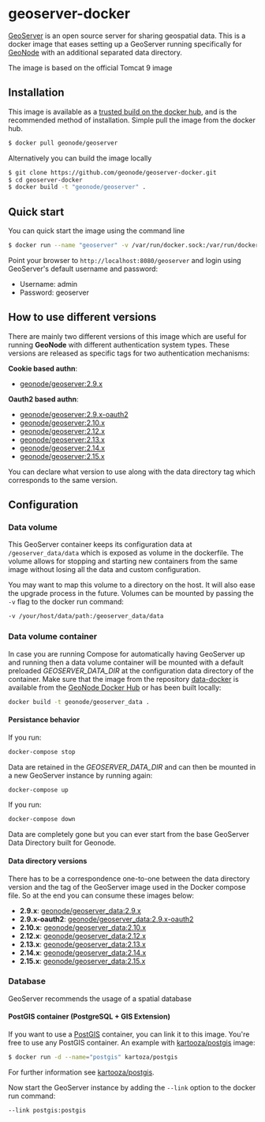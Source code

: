 # geoserver-docker

[GeoServer](http://geoserver.org) is an open source server for sharing geospatial data.
This is a docker image that eases setting up a GeoServer running specifically for [GeoNode](https://github.com/GeoNode/geoserver-geonode-ext) with an additional separated data directory.

The image is based on the official Tomcat 9 image

## Installation

This image is available as a [trusted build on the docker hub](https://cloud.docker.com/u/geonode/repository/registry-1.docker.io/geonode/geoserver/), and is the recommended method of installation.
Simple pull the image from the docker hub.

```bash
$ docker pull geonode/geoserver
```

Alternatively you can build the image locally

```bash
$ git clone https://github.com/geonode/geoserver-docker.git
$ cd geoserver-docker
$ docker build -t "geonode/geoserver" .
```

## Quick start

You can quick start the image using the command line

```bash
$ docker run --name "geoserver" -v /var/run/docker.sock:/var/run/docker.sock -d -p 8080:8080 geonode/geoserver
```

Point your browser to `http://localhost:8080/geoserver` and login using GeoServer's default username and password:

* Username: admin
* Password: geoserver

## How to use different versions

There are mainly two different versions of this image which are useful for running **GeoNode** with different authentication system types. These versions are released as specific tags for two authentication mechanisms:

**Cookie based authn**:
- [geonode/geoserver:2.9.x](https://cloud.docker.com/u/geonode/repository/registry-1.docker.io/geonode/geoserver/builds/8389cb2d-124d-4f30-a02b-f11106baa33c/)

**Oauth2 based authn**:
- [geonode/geoserver:2.9.x-oauth2](https://cloud.docker.com/u/geonode/repository/registry-1.docker.io/geonode/geoserver/builds/fd08708f-d495-4a40-8cbf-62a504e93b2c/)
- [geonode/geoserver:2.10.x](https://cloud.docker.com/u/geonode/repository/registry-1.docker.io/geonode/geoserver/builds/d8b90ab2-498f-4044-adad-7e3e0888fc39/)
- [geonode/geoserver:2.12.x](https://cloud.docker.com/u/geonode/repository/registry-1.docker.io/geonode/geoserver/builds/fb121f26-9270-4b14-9466-78e3f93f69ce/)
- [geonode/geoserver:2.13.x](https://cloud.docker.com/u/geonode/repository/registry-1.docker.io/geonode/geoserver/builds/6183c42d-5e11-44f1-b15c-cdcb817e94d9/)
- [geonode/geoserver:2.14.x](https://cloud.docker.com/u/geonode/repository/registry-1.docker.io/geonode/geoserver/builds/62de4f4f-6fe0-4dec-bed3-dc0ab1cf70d9/)
- [geonode/geoserver:2.15.x](https://cloud.docker.com/u/geonode/repository/registry-1.docker.io/geonode/geoserver/builds/190cee01-d9c8-4e6c-beaa-a0b5d8adffd5/)

You can declare what version to use along with the data directory tag which corresponds to the same version.  

## Configuration

### Data volume

This GeoServer container keeps its configuration data at `/geoserver_data/data` which is exposed as volume in the dockerfile.
The volume allows for stopping and starting new containers from the same image without losing all the data and custom configuration.

You may want to map this volume to a directory on the host. It will also ease the upgrade process in the future. Volumes can be mounted by passing the `-v` flag to the docker run command:

```bash
-v /your/host/data/path:/geoserver_data/data
```

### Data volume container

In case you are running Compose for automatically having GeoServer up and running then a data volume container will be mounted with a default preloaded *GEOSERVER_DATA_DIR* at the configuration data directory of the container.
Make sure that the image from the repository [data-docker](https://github.com/GeoNode/data-docker) is available from the [GeoNode Docker Hub](https://hub.docker.com/u/geonode/) or has been built locally:

```bash
docker build -t geonode/geoserver_data .
```

#### Persistance behavior

If you run:

```bash
docker-compose stop
```

Data are retained in the *GEOSERVER_DATA_DIR* and can then be mounted in a new GeoServer instance by running again:

```bash
docker-compose up
```

If you run:

```bash
docker-compose down
```

Data are completely gone but you can ever start from the base GeoServer Data Directory built for Geonode.

#### Data directory versions

There has to be a correspondence one-to-one between the data directory version and the tag of the GeoServer image used in the Docker compose file. So at the end you can consume these images below:

* **2.9.x**: [geonode/geoserver_data:2.9.x](https://hub.docker.com/r/geonode/geoserver_data/builds/bsus6alnddg4bc7icwymevp/)
* **2.9.x-oauth2**: [geonode/geoserver_data:2.9.x-oauth2](https://hub.docker.com/r/geonode/geoserver_data/builds/bwkxcupsunvuitzusi9gsnt/)
* **2.10.x**: [geonode/geoserver_data:2.10.x](https://hub.docker.com/r/geonode/geoserver_data/builds/b5jqhpzapkqxzyevjizccug/)
* **2.12.x**: [geonode/geoserver_data:2.12.x](https://hub.docker.com/r/geonode/geoserver_data/builds/byaaalw3lnasunpveyg3x4i/)
* **2.13.x**: [geonode/geoserver_data:2.13.x](https://hub.docker.com/r/geonode/geoserver_data/builds/bunuqzq7a7dk65iumjhkbtc/)
* **2.14.x**: [geonode/geoserver_data:2.14.x](https://cloud.docker.com/u/geonode/repository/registry-1.docker.io/geonode/geoserver_data/builds/545f08f9-75a3-4161-bcb0-895c1817dc8d/)
* **2.15.x**: [geonode/geoserver_data:2.15.x](https://cloud.docker.com/u/geonode/repository/registry-1.docker.io/geonode/geoserver_data/builds/dce29f95-b6f7-4f5e-86f1-78d5e98fd866/)

### Database

GeoServer recommends the usage of a spatial database

#### PostGIS container (PostgreSQL + GIS Extension)

If you want to use a [PostGIS](http://postgis.org/) container, you can link it to this image. You're free to use any PostGIS container.
An example with [kartooza/postgis](https://registry.hub.docker.com/u/kartoza/postgis/) image:

```bash
$ docker run -d --name="postgis" kartoza/postgis
```

For further information see [kartooza/postgis](https://registry.hub.docker.com/u/kartoza/postgis/).

Now start the GeoServer instance by adding the `--link` option to the docker run command:

```bash
--link postgis:postgis
```
